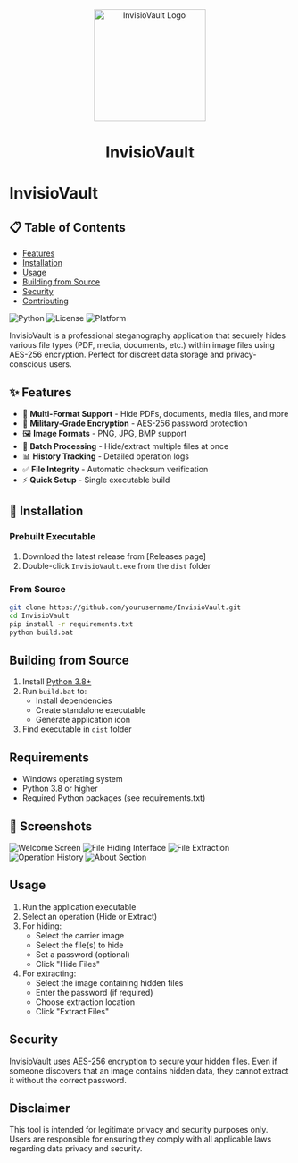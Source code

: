 <div align="center">
  <img src="InvisioVault.ico" alt="InvisioVault Logo" width="200">
  <h1>InvisioVault</h1>
</div>

# InvisioVault

## 📋 Table of Contents
- [Features](#-features)
- [Installation](#-installation)
- [Usage](#-usage)
- [Building from Source](#-building-from-source)
- [Security](#-security)
- [Contributing](#-contributing)

![Python](https://img.shields.io/badge/python-3.8+-blue.svg)
![License](https://img.shields.io/badge/license-MIT-green.svg)
![Platform](https://img.shields.io/badge/platform-Windows-lightgrey.svg)

InvisioVault is a professional steganography application that securely hides various file types (PDF, media, documents, etc.) within image files using AES-256 encryption. Perfect for discreet data storage and privacy-conscious users.

## ✨ Features

- 📁 **Multi-Format Support** - Hide PDFs, documents, media files, and more
- 🔐 **Military-Grade Encryption** - AES-256 password protection
- 🖼️ **Image Formats** - PNG, JPG, BMP support
- 🔄 **Batch Processing** - Hide/extract multiple files at once
- 📊 **History Tracking** - Detailed operation logs
- ✅ **File Integrity** - Automatic checksum verification
- ⚡ **Quick Setup** - Single executable build

## 🚀 Installation

### Prebuilt Executable
1. Download the latest release from [Releases page]
2. Double-click `InvisioVault.exe` from the `dist` folder

### From Source
```bash
git clone https://github.com/yourusername/InvisioVault.git
cd InvisioVault
pip install -r requirements.txt
python build.bat
```

## Building from Source
1. Install [Python 3.8+](https://python.org)
2. Run `build.bat` to:
   - Install dependencies
   - Create standalone executable
   - Generate application icon
3. Find executable in `dist` folder

## Requirements

- Windows operating system
- Python 3.8 or higher
- Required Python packages (see requirements.txt)

## 📸 Screenshots
![Welcome Screen](./screenshots/First_page.png "Application Welcome Screen")
![File Hiding Interface](./screenshots/Hide_files.png "File Hiding Process")
![File Extraction](./screenshots/Extract_files.png "Secure File Extraction")
![Operation History](./screenshots/History.png "User Activity Logging")
![About Section](./screenshots/About.png "Application Information & Disclaimer")

## Usage

1. Run the application executable
2. Select an operation (Hide or Extract)
3. For hiding:
   - Select the carrier image
   - Select the file(s) to hide
   - Set a password (optional)
   - Click "Hide Files"
4. For extracting:
   - Select the image containing hidden files
   - Enter the password (if required)
   - Choose extraction location
   - Click "Extract Files"

## Security

InvisioVault uses AES-256 encryption to secure your hidden files. Even if someone discovers that an image contains hidden data, they cannot extract it without the correct password.

## Disclaimer

This tool is intended for legitimate privacy and security purposes only. Users are responsible for ensuring they comply with all applicable laws regarding data privacy and security.
